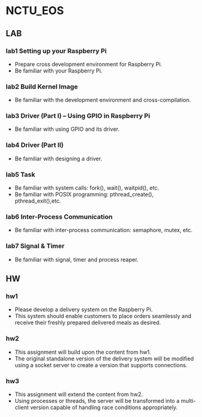 # NCTU_EOS
## LAB
### lab1 Setting up your Raspberry Pi
- Prepare cross development environment for Raspberry Pi.
- Be familiar with your Raspberry Pi.
### lab2 Build Kernel Image
- Be familiar with the development environment and cross-compilation.
### lab3 Driver (Part I) – Using GPIO in Raspberry Pi
- Be familiar with using GPIO and its driver.
### lab4 Driver (Part II)
- Be familiar with designing a driver.
### lab5 Task
- Be familiar with system calls: fork(), wait(), waitpid(), etc.
- Be familiar with POSIX programming: pthread_create(), pthread_exit(),etc.
### lab6 Inter-Process Communication
- Be familiar with inter-process communication: semaphore, mutex, etc.
### lab7 Signal & Timer
- Be familiar with signal, timer and process reaper.

## HW
### hw1
- Please develop a delivery system on the Raspberry Pi. 
- This system should enable customers to place orders seamlessly and receive their freshly prepared delivered meals as desired.
### hw2
- This assignment will build upon the content from hw1. 
- The original standalone version of the delivery system will be modified using a socket server to create a version that supports connections.
### hw3
- This assignment will extend the content from hw2. 
- Using processes or threads, the server will be transformed into a multi-client version capable of handling race conditions appropriately.


